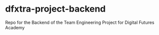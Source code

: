 # dfxtra-project-backend
Repo for the Backend of the Team Engineering Project for Digital Futures Academy


